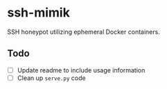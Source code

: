 # ssh-mimik

SSH honeypot utilizing ephemeral Docker containers.

## Todo

- [ ] Update readme to include usage information
- [ ] Clean up `serve.py` code
